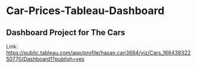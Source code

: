 # Car-Prices-Tableau-Dashboard
## Dashboard Project for The Cars
Link: https://public.tableau.com/app/profile/hasan.can3664/viz/Cars_16643932250770/Dashboard1?publish=yes
